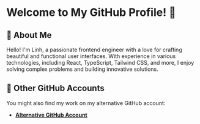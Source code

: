 # Welcome to My GitHub Profile! 👋

## 🌟 About Me

Hello! I'm Linh, a passionate frontend engineer with a love for crafting beautiful and functional user interfaces. With experience in various technologies, including React, TypeScript, Tailwind CSS, and more, I enjoy solving complex problems and building innovative solutions.

## 🔗 Other GitHub Accounts

You might also find my work on my alternative GitHub account:
- **[Alternative GitHub Account](https://github.com/tql247)**

